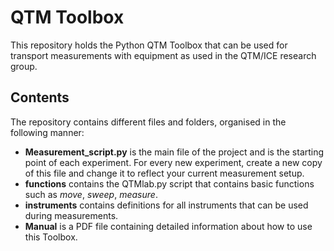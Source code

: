 # QTM Toolbox
This repository holds the Python QTM Toolbox that can be used for transport measurements with equipment as used in the QTM/ICE research group. 

## Contents
The repository contains different files and folders, organised in the following manner:
* **Measurement_script.py** is the main file of the project and is the starting point of each experiment. For every new experiment, create a new copy of this file and change it to reflect your current measurement setup.
* **functions** contains the QTMlab.py script that contains basic functions such as _move_, _sweep_, _measure_. 
* **instruments** contains definitions for all instruments that can be used during measurements. 
* **Manual** is a PDF file containing detailed information about how to use this Toolbox.